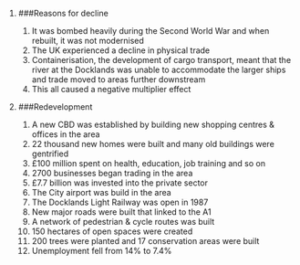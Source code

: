 1. ###Reasons for decline

    1. It was bombed heavily during the Second World War and when rebuilt, it was not modernised
    2. The UK experienced a decline in physical trade
    3. Containerisation, the development of cargo transport, meant that the river at the Docklands was unable to accommodate the larger ships and trade moved to areas further downstream
    4. This all caused a negative multiplier effect
2. ###Redevelopment

    1. A new CBD was established by building new shopping centres & offices in the area
    2. 22 thousand new homes were built and many old buildings were gentrified
    3. £100 million spent on health, education, job training and so on
    4. 2700 businesses began trading in the area
    5. £7.7 billion was invested into the private sector
    6. The City airport was build in the area
    7. The Docklands Light Railway was open in 1987
    8. New major roads were built that linked to the A1
    9. A network of pedestrian & cycle routes was built
    10. 150 hectares of open spaces were created
    11. 200 trees were planted and 17 conservation areas were built
    12. Unemployment fell from 14% to 7.4%

